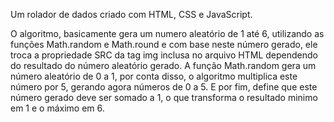 Um rolador de dados criado com HTML, CSS e JavaScript.

O algoritmo, basicamente gera um numero aleatório de 1 até 6, utilizando as funções Math.random e Math.round e com base neste número gerado, ele troca a propriedade SRC da tag img inclusa no arquivo HTML dependendo do resultado do número aleatório gerado.
A função Math.random gera um número aleatório de 0 a 1, por conta disso, o algoritmo multiplica este número por 5, gerando agora números de 0 a 5. E por fim, define que este número gerado deve ser somado a 1, o que transforma o resultado minimo em 1 e o máximo em 6.
